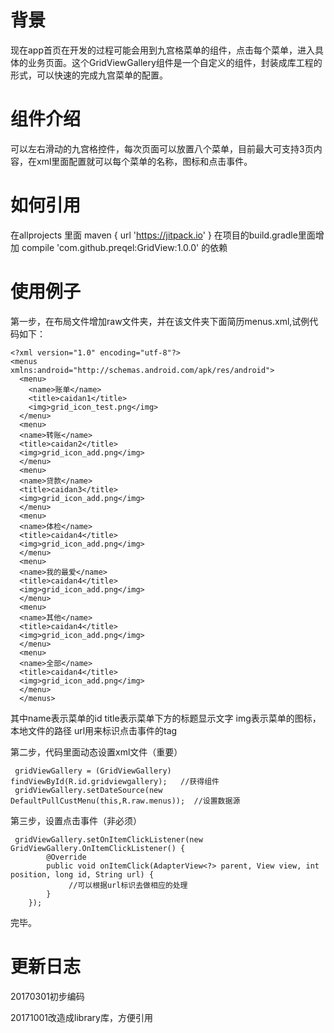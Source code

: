 # 背景
现在app首页在开发的过程可能会用到九宫格菜单的组件，点击每个菜单，进入具体的业务页面。这个GridViewGallery组件是一个自定义的组件，封装成库工程的形式，可以快速的完成九宫菜单的配置。
# 组件介绍
可以左右滑动的九宫格控件，每次页面可以放置八个菜单，目前最大可支持3页内容，在xml里面配置就可以每个菜单的名称，图标和点击事件。
# 如何引用
在allprojects 里面 maven { url 'https://jitpack.io' }
在项目的build.gradle里面增加 compile 'com.github.preqel:GridView:1.0.0' 的依赖
# 使用例子
第一步，在布局文件增加raw文件夹，并在该文件夹下面简历menus.xml,试例代码如下：
```
<?xml version="1.0" encoding="utf-8"?>
<menus    xmlns:android="http://schemas.android.com/apk/res/android">    
  <menu>   
    <name>账单</name>            
    <title>caidan1</title>        
    <img>grid_icon_test.png</img>    
  </menu>    
  <menu>      
  <name>转账</name>        
  <title>caidan2</title>       
  <img>grid_icon_add.png</img>    
  </menu>    
  <menu>        
  <name>贷款</name>       
  <title>caidan3</title>       
  <img>grid_icon_add.png</img>    
  </menu>   
  <menu>        
  <name>体检</name>       
  <title>caidan4</title>       
  <img>grid_icon_add.png</img>   
  </menu>  
  <menu>       
  <name>我的最爱</name>      
  <title>caidan4</title>       
  <img>grid_icon_add.png</img>    
  </menu>  
  <menu>       
  <name>其他</name>      
  <title>caidan4</title>        
  <img>grid_icon_add.png</img>   
  </menu>  
  <menu>        
  <name>全部</name>       
  <title>caidan4</title>       
  <img>grid_icon_add.png</img>    
  </menu>
  </menus>
```
其中name表示菜单的id
title表示菜单下方的标题显示文字
img表示菜单的图标，本地文件的路径
url用来标识点击事件的tag
    
第二步，代码里面动态设置xml文件（重要）
    
     gridViewGallery = (GridViewGallery) findViewById(R.id.gridviewgallery);   //获得组件
     gridViewGallery.setDateSource(new DefaultPullCustMenu(this,R.raw.menus));  //设置数据源
     
第三步，设置点击事件（非必须）
     
     gridViewGallery.setOnItemClickListener(new GridViewGallery.OnItemClickListener() {
            @Override
            public void onItemClick(AdapterView<?> parent, View view, int position, long id, String url) {
                 //可以根据url标识去做相应的处理
            }
        });
完毕。

# 更新日志

20170301初步编码

20171001改造成library库，方便引用
